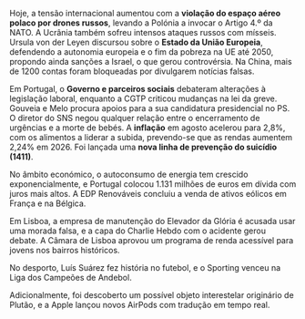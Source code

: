 Hoje, a tensão internacional aumentou com a **violação do espaço aéreo polaco por drones russos**, levando a Polónia a invocar o Artigo 4.º da NATO. A Ucrânia também sofreu intensos ataques russos com mísseis. Ursula von der Leyen discursou sobre o **Estado da União Europeia**, defendendo a autonomia europeia e o fim da pobreza na UE até 2050, propondo ainda sanções a Israel, o que gerou controvérsia. Na China, mais de 1200 contas foram bloqueadas por divulgarem notícias falsas.

Em Portugal, o **Governo e parceiros sociais** debateram alterações à legislação laboral, enquanto a CGTP criticou mudanças na lei da greve. Gouveia e Melo procura apoios para a sua candidatura presidencial no PS. O diretor do SNS negou qualquer relação entre o encerramento de urgências e a morte de bebés. A **inflação** em agosto acelerou para 2,8%, com os alimentos a liderar a subida, prevendo-se que as rendas aumentem 2,24% em 2026. Foi lançada uma **nova linha de prevenção do suicídio (1411)**.

No âmbito económico, o autoconsumo de energia tem crescido exponencialmente, e Portugal colocou 1.131 milhões de euros em dívida com juros mais altos. A EDP Renováveis concluiu a venda de ativos eólicos em França e na Bélgica.

Em Lisboa, a empresa de manutenção do Elevador da Glória é acusada usar uma morada falsa, e a capa do Charlie Hebdo com o acidente gerou debate. A Câmara de Lisboa aprovou um programa de renda acessível para jovens nos bairros históricos.

No desporto, Luís Suárez fez história no futebol, e o Sporting venceu na Liga dos Campeões de Andebol.

Adicionalmente, foi descoberto um possível objeto interestelar originário de Plutão, e a Apple lançou novos AirPods com tradução em tempo real.